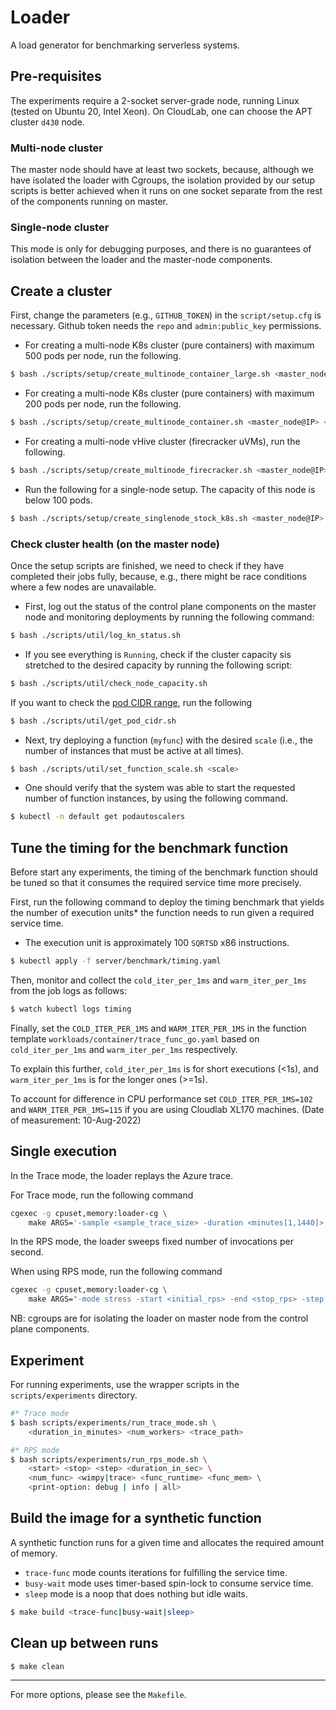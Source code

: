 # Loader

A load generator for benchmarking serverless systems.

## Pre-requisites

The experiments require a 2-socket server-grade node, running Linux (tested on Ubuntu 20, Intel Xeon). On CloudLab, one can choose the APT cluster `d430` node.

### Multi-node cluster

The master node should have at least two sockets, because, although we have isolated the loader with Cgroups, the isolation provided by our setup scripts is better achieved when it runs on one socket separate from the rest of the components running on master. 

### Single-node cluster

This mode is only for debugging purposes, and there is no guarantees of isolation between the loader and the master-node components.
## Create a cluster

First, change the parameters (e.g., `GITHUB_TOKEN`) in the `script/setup.cfg` is necessary.
Github token needs the `repo` and `admin:public_key` permissions.

* For creating a multi-node K8s cluster (pure containers) with maximum 500 pods per node, run the following.

```bash
$ bash ./scripts/setup/create_multinode_container_large.sh <master_node@IP> <worker_node@IP> ...
```

* For creating a multi-node K8s cluster (pure containers) with maximum 200 pods per node, run the following.

```bash
$ bash ./scripts/setup/create_multinode_container.sh <master_node@IP> <worker_node@IP> ...
```

* For creating a multi-node vHive cluster (firecracker uVMs), run the following.

```bash
$ bash ./scripts/setup/create_multinode_firecracker.sh <master_node@IP> <worker_node@IP> ...
```

* Run the following for a single-node setup. The capacity of this node is below 100 pods.

```bash
$ bash ./scripts/setup/create_singlenode_stock_k8s.sh <master_node@IP> 
```

### Check cluster health (on the master node)

Once the setup scripts are finished, we need to check if they have completed their jobs fully, because, e.g., there
might be race conditions where a few nodes are unavailable.

* First, log out the status of the control plane components on the master node and monitoring deployments by running the
  following command:

```bash
$ bash ./scripts/util/log_kn_status.sh
```

* If you see everything is `Running`, check if the cluster capacity sis stretched to the desired capacity by running the
  following script:

```bash
$ bash ./scripts/util/check_node_capacity.sh
```

If you want to check
the [pod CIDR range](https://www.ibm.com/docs/en/cloud-private/3.1.2?topic=networking-kubernetes-network-model), run the
following

```bash
$ bash ./scripts/util/get_pod_cidr.sh
```

* Next, try deploying a function (`myfunc`) with the desired `scale` (i.e., the number of instances that must be active
  at all times).

```bash
$ bash ./scripts/util/set_function_scale.sh <scale>
```

* One should verify that the system was able to start the requested number of function instances, by using the following
  command.

```bash
$ kubectl -n default get podautoscalers
```

## Tune the timing for the benchmark function

Before start any experiments, the timing of the benchmark function should be tuned so that it consumes the required service time more precisely.

First, run the following command to deploy the timing benchmark that yields the number of execution units* the function needs to run given a required service time.

* The execution unit is approximately 100 `SQRTSD` x86 instructions.

```bash
$ kubectl apply -f server/benchmark/timing.yaml
```

Then, monitor and collect the `cold_iter_per_1ms` and `warm_iter_per_1ms` from the job logs as follows:

```bash
$ watch kubectl logs timing
```

Finally, set the `COLD_ITER_PER_1MS` and `WARM_ITER_PER_1MS` in the function
template `workloads/container/trace_func_go.yaml` based on `cold_iter_per_1ms` and `warm_iter_per_1ms` respectively.

To explain this further, `cold_iter_per_1ms` is for short executions (<1s), and `warm_iter_per_1ms` is for the longer
ones (>=1s).

To account for difference in CPU performance set `COLD_ITER_PER_1MS=102` and `WARM_ITER_PER_1MS=115` if you are using Cloudlab XL170 machines. (Date of measurement: 10-Aug-2022)

## Single execution

In the Trace mode, the loader replays the Azure trace.

For Trace mode, run the following command

```bash
cgexec -g cpuset,memory:loader-cg \
    make ARGS='-sample <sample_trace_size> -duration <minutes[1,1440]> -cluster <num_workers> -server <trace|busy|sleep> -tracePath <path_to_trace> -iatDistributionn <poission|uniform|equidistance> -warmup' run
```

In the RPS mode, the loader sweeps fixed number of invocations per second.

When using RPS mode, run the following command

```bash
cgexec -g cpuset,memory:loader-cg \
    make ARGS="-mode stress -start <initial_rps> -end <stop_rps> -step <rps_step> -slot <rps_step_in_seconds> -server <trace|busy|sleep> -totalFunctions <num_functions>" run 2>&1 | tee stress.log
```

NB: cgroups are for isolating the loader on master node from the control plane components.

## Experiment

For running experiments, use the wrapper scripts in the `scripts/experiments` directory.

```bash
#* Trace mode
$ bash scripts/experiments/run_trace_mode.sh \
    <duration_in_minutes> <num_workers> <trace_path> 

#* RPS mode
$ bash scripts/experiments/run_rps_mode.sh \
    <start> <stop> <step> <duration_in_sec> \
    <num_func> <wimpy|trace> <func_runtime> <func_mem> \
    <print-option: debug | info | all>
```

## Build the image for a synthetic function

A synthetic function runs for a given time and allocates the required amount of memory.

* `trace-func` mode counts iterations for fulfilling the service time.
* `busy-wait` mode uses timer-based spin-lock to consume service time.
* `sleep` mode is a noop that does nothing but idle waits.

```bash
$ make build <trace-func|busy-wait|sleep>
```

## Clean up between runs

```bash
$ make clean
```

---

For more options, please see the `Makefile`.

